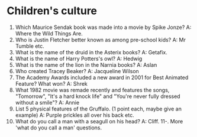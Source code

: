 Children's culture
==================

1. Which Maurice Sendak book was made into a movie by Spike Jonze?
    A: Where the Wild Things Are.
2. Who is Justin Fletcher better known as among pre-school kids?
    A: Mr Tumble etc.
3. What is the name of the druid in the Asterix books?
    A: Getafix.
4. What is the name of Harry Potters's owl?
    A: Hedwig
5. What is the name of the lion in the Narnia books?
    A: Aslan
6. Who created Tracey Beaker?
    A: Jacqueline Wilson
7. The Academy Awards included a new award in 2001 for Best Animated Feature? What won?
    A: Shrek
8. What 1982 movie was remade recently and features the songs, "Tomorrow", "It's a hard knock life" and "You're never fully dressed without a smile"?
    A: Annie
9. List 5 physical features of the Gruffalo. (1 point each, maybe give an example)
    A: Purple prickles all over his back etc.
10. What do you call a man with a seagull on his head?
    A: Cliff.
11-. More 'what do you call a man' questions.